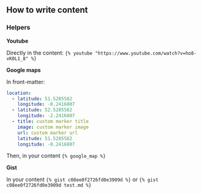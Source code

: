 ## How to write content

### Helpers

**Youtube**

Directly in the content:
 `{% youtube "https://www.youtube.com/watch?v=ho8-vK0L1_8" %}`

**Google maps**

In front-matter:
```yml
location:
  - latitude: 51.5285582
    longitude: -0.2416807
  - latitude: 52.5285582
    longitude: -2.2416807
  - title: custom marker title
    image: custom marker image
    url: custom marker url
    latitude: 51.5285582
    longitude: -0.2416807
```
Then, in your content `{% google_map %}`

**Gist**

In your content `{% gist c08ee0f2726fd0e3909d %}` or `{% gist c08ee0f2726fd0e3909d test.md %}`
